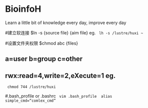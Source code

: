 # BioinfoH
Learn a little bit of knowledge every day, improve every day

#建立软连接 $ln -s {source file} {aim file} eg.
` 
lh -s /lustre/huxi ~ 
`

#设置文件夹权限 $chmod abc {files}
  ## a=user b=group c=other
  ## rwx:read=4,write=2,eXecute=1 eg.
` 
chmod 744 /lustre/huxi 
`


#.bash_profile or .bashrc
` 
vim .bash_profile 
alias simple_cmd=“comlex_cmd” 
`

#

